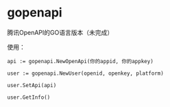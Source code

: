 gopenapi
==========

腾讯OpenAPI的GO语言版本（未完成）

使用：

	api := gopenapi.NewOpenApi(你的appid, 你的appkey)

	user := gopenapi.NewUser(openid, openkey, platform)

	user.SetApi(api)

	user.GetInfo()
